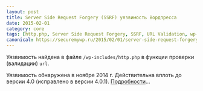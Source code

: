 ```yaml
---
layout: post
title: Server Side Request Forgery (SSRF) уязвимость Вордпресса
date: 2015-02-01
category: core
tags: [http.php, Server Side Request Forgery, SSRF, URL Validation, wp-includes]
canonical: https://securemywp.ru/2015/02/01/server-side-request-forgery-ssrf-уязвимость-вордпресса/
---
```


Уязвимость найдена в файле <code>/wp-includes/http.php</code> в функции проверки (валидации) <code>url</code>.

Уязвимость обнаружена в ноябре 2014 г. Действительна вплоть до версии 4.0 (исправлено в версии 4.0.1). [Подробности](https://core.trac.wordpress.org/changeset/30444)…

